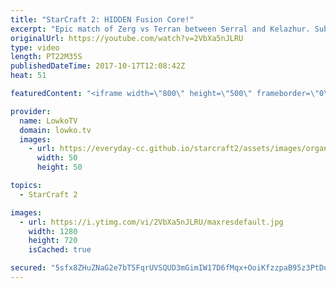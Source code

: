 ```yaml
---
title: "StarCraft 2: HIDDEN Fusion Core!"
excerpt: "Epic match of Zerg vs Terran between Serral and Kelazhur. Subscribe for more videos: http://lowko.tv/youtube Professional best-of-7: https://goo.gl/cLp2ev  There are many ways a Terran can try to slow down the Zerg's economy, however the Fusion Core is a rather uncommon option. Not only does it open"
originalUrl: https://youtube.com/watch?v=2VbXa5nJLRU
type: video
length: PT22M35S
publishedDateTime: 2017-10-17T12:08:42Z
heat: 51

featuredContent: "<iframe width=\"800\" height=\"500\" frameborder=\"0\" src=\"https://www.youtube.com/embed/2VbXa5nJLRU\" allow=\"accelerometer; autoplay; encrypted-media; gyroscope; picture-in-picture\" allowfullscreen></iframe>"

provider:
  name: LowkoTV
  domain: lowko.tv
  images:
    - url: https://everyday-cc.github.io/starcraft2/assets/images/organizations/lowko.tv-50x50.jpg
      width: 50
      height: 50

topics:
  - StarCraft 2

images:
  - url: https://i.ytimg.com/vi/2VbXa5nJLRU/maxresdefault.jpg
    width: 1280
    height: 720
    isCached: true

secured: "5sfx8ZHuZNaG2e7bT5FqrUVSQUD3mGimIW17D6fMqx+OoiKfzzpaB95z3PtDuWG1F118EPMIaHhN3D4nPN5X8QkVZL+cvQ6qk/RVdhIX4aofJcgstSZ6pxDy/kM8SSadLwLLMR8FXUfxpBrVRF//WlxvoqB25913ORkrLB82DbSGztd0S2K2ccW3N3ZDoTFUM9ul8h0aQJMj8brbp3HIsxFR/vGy7zNf8HBmOjNWOgMX7gz7aYdd6RIO/lkmB1GMoXz8Uep8P1+YNQQjXYaqKcfUazLkWyuZkao0+syaMjAskX0UTHWrDGh+qm361GB56vaVi5swzosdFYQxrdZkhSHiDgmKdOoelqQKKi1qVm8TJqCBpHGC6vLNoWb3ueXv6mhP0vDSC+a/mOhZFpOtWpcBX9RcyPhmiZA3NZ+sdCgwbsZngr0xGIZjGXcnBZ5Q;JBSOAYe51ysZTFV8WaqJDg=="
---
```



